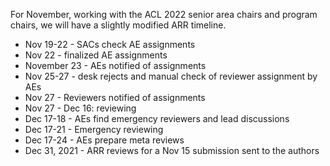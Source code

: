 For November, working with the ACL 2022 senior area chairs and program chairs, we will have a slightly modified ARR timeline. 
* Nov 19-22 - SACs check AE assignments
* Nov 22 - finalized AE assignments
* November 23 - AEs notified of assignments 
* Nov 25-27 - desk rejects and manual check of reviewer assignment by AEs
* Nov 27 - Reviewers notified of assignments  
* Nov 27 - Dec 16: reviewing
* Dec 17-18 - AEs find emergency reviewers and lead discussions
* Dec 17-21 - Emergency reviewing
* Dec 17-24 - AEs prepare meta reviews
* Dec 31, 2021 - ARR reviews for a Nov 15 submission sent to the authors


